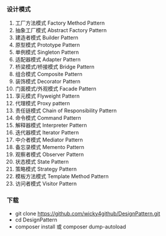 ### 设计模式
1. 工厂方法模式	        Factory Method Pattern
2. 抽象工厂模式	        Abstract Factory Pattern
3. 建造者模式	            Builder Pattern
4. 原型模式	            Prototype Pattern
5. 单例模式	            Singleton Pattern
6. 适配器模式	            Adapter Pattern
7. 桥梁模式/桥接模式	    Bridge Pattern
8. 组合模式	            Composite Pattern
9. 装饰模式	            Decorator Pattern
10. 门面模式/外观模式	    Facade Pattern
11. 享元模式	            Flyweight Pattern
12. 代理模式	            Proxy pattern
13. 责任链模式	        Chain of Responsibility Pattern
14. 命令模式	            Command Pattern
15. 解释器模式	        Interpreter Pattern
16. 迭代器模式	        Iterator Pattern
17. 中介者模式        	Mediator Pattern
18. 备忘录模式	        Memento Pattern
19. 观察者模式        	Observer Pattern
20. 状态模式	            State Pattern
21. 策略模式	            Strategy Pattern
22. 模板方法模式	        Template Method Pattern
23. 访问者模式	        Visitor Pattern

### 下载
- git clone https://github.com/wicky4github/DesignPattern.git
- cd DesignPattern
- composer install 或 composer dump-autoload
